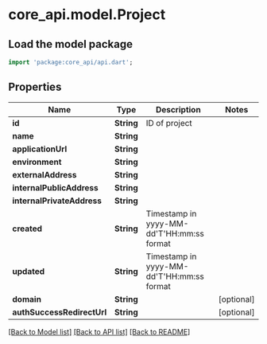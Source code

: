 # core_api.model.Project

## Load the model package
```dart
import 'package:core_api/api.dart';
```

## Properties
Name | Type | Description | Notes
------------ | ------------- | ------------- | -------------
**id** | **String** | ID of project | 
**name** | **String** |  | 
**applicationUrl** | **String** |  | 
**environment** | **String** |  | 
**externalAddress** | **String** |  | 
**internalPublicAddress** | **String** |  | 
**internalPrivateAddress** | **String** |  | 
**created** | **String** | Timestamp in yyyy-MM-dd'T'HH:mm:ss format | 
**updated** | **String** | Timestamp in yyyy-MM-dd'T'HH:mm:ss format | 
**domain** | **String** |  | [optional] 
**authSuccessRedirectUrl** | **String** |  | [optional] 

[[Back to Model list]](../README.md#documentation-for-models) [[Back to API list]](../README.md#documentation-for-api-endpoints) [[Back to README]](../README.md)



